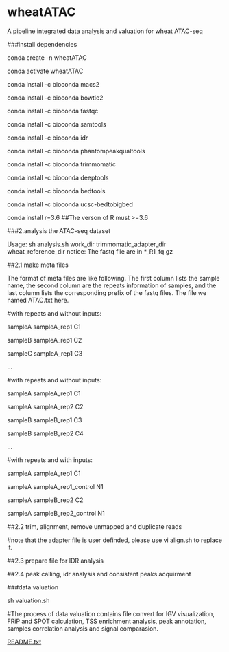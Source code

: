 # wheatATAC
A pipeline integrated  data analysis and valuation for wheat ATAC-seq

###install dependencies

conda create -n wheatATAC

conda activate wheatATAC

conda install -c bioconda macs2 

conda install -c bioconda bowtie2

conda install -c bioconda fastqc

conda install -c bioconda samtools

conda install -c bioconda idr

conda install -c bioconda phantompeakqualtools

conda install -c bioconda trimmomatic

conda install -c bioconda deeptools

conda install -c bioconda bedtools

conda install -c bioconda ucsc-bedtobigbed

conda install r=3.6  ##The verson of R must >=3.6

###2.analysis the ATAC-seq dataset

Usage: sh analysis.sh  work_dir trimmomatic_adapter_dir wheat_reference_dir
notice: The fastq file are in *_R1_fq.gz

##2.1 make meta files

The format of meta files are like following. The first column lists the sample name, the second column are the repeats information of samples, and the last column lists the corresponding prefix of the fastq files. The file we named ATAC.txt here.

#with repeats and without inputs:

sampleA	sampleA_rep1	C1

sampleB	sampleA_rep1	C2

sampleC	sampleA_rep1	C3

...

#with repeats and without inputs:

sampleA	sampleA_rep1	C1

sampleA	sampleA_rep2	C2

sampleB	sampleB_rep1	C3

sampleB	sampleB_rep2	C4

...

#with repeats and with inputs:

sampleA	sampleA_rep1	C1

sampleA	sampleA_rep1_control	N1

sampleA	sampleB_rep2	C2

sampleA	sampleB_rep2_control	N1


##2.2 trim, alignment, remove unmapped and duplicate reads


#note that the adapter file is user definded, please use vi align.sh to replace it.


##2.3 prepare file for IDR analysis


##2.4 peak calling, idr analysis and consistent peaks acquirment



###data valuation

sh valuation.sh

#The process of data valuation contains file convert for IGV visualization, FRiP and SPOT calculation, TSS enrichment analysis, peak annotation, samples correlation analysis and signal comparasion.



[README.txt](https://github.com/HeChao7021/wheatATAC/files/8139677/README.txt)


